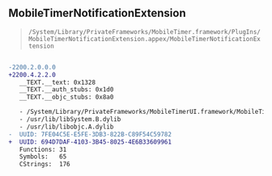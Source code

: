 ## MobileTimerNotificationExtension

> `/System/Library/PrivateFrameworks/MobileTimer.framework/PlugIns/MobileTimerNotificationExtension.appex/MobileTimerNotificationExtension`

```diff

-2200.2.0.0.0
+2200.4.2.2.0
   __TEXT.__text: 0x1328
   __TEXT.__auth_stubs: 0x1d0
   __TEXT.__objc_stubs: 0x8a0

   - /System/Library/PrivateFrameworks/MobileTimerUI.framework/MobileTimerUI
   - /usr/lib/libSystem.B.dylib
   - /usr/lib/libobjc.A.dylib
-  UUID: 7FE04C5E-E5FE-3DB3-822B-C89F54C59782
+  UUID: 694D7DAF-4103-3B45-8025-4E6B33609961
   Functions: 31
   Symbols:   65
   CStrings:  176

```

